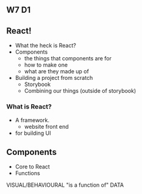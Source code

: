 ## W7 D1

## React!

- What the heck is React?
- Components
    - the things that components are for
    - how to make one
    - what are they made up of
- Building a project from scratch
    - Storybook
    - Combining our things (outside of storybook)

### What is React?

- A framework.
    - website front end
- for building UI

## Components

- Core to React
- Functions

VISUAL/BEHAVIOURAL "is a function of" DATA